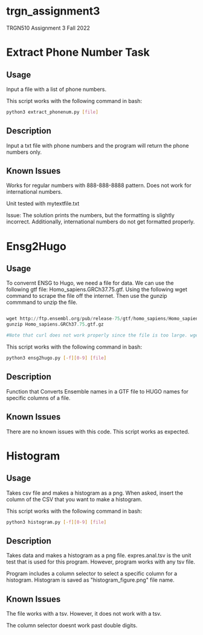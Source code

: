 # trgn_assignment3
TRGN510 Assignment 3 Fall 2022

# Extract Phone Number Task 
## Usage

Input a file with a list of phone numbers. 

This script works with the following command in bash:

``` bash
python3 extract_phonenum.py [file]
```

## Description
Input a txt file with phone numbers and the program will return the phone numbers only.
## Known Issues

Works for regular numbers with 888-888-8888 pattern. Does not work for international numbers. 

Unit tested with mytextfile.txt

Issue: The solution prints the numbers, but the formatting is slightly incorrect. Additionally, international numbers do not get formatted properly. 

# Ensg2Hugo

## Usage

To convernt ENSG to Hugo, we need a file for data. We can use the following gtf file: Homo_sapiens.GRCh37.75.gtf. Using the following wget command to scrape the file off the internet. Then use the gunzip commmand to unzip the file. 

``` python

wget http://ftp.ensembl.org/pub/release-75/gtf/homo_sapiens/Homo_sapiens.GRCh37.75.gtf.gz 
gunzip Homo_sapiens.GRCh37.75.gtf.gz 

#Note that curl does not work properly since the file is too large. wget is a better option. 

```

This script works with the following command in bash:

``` bash
python3 ensg2hugo.py [-f][0-9] [file]
```

## Description
Function that Converts Ensemble names in a GTF file to HUGO names for specific columns of a file. 

## Known Issues
There are no known issues with this code. This script works as expected. 

# Histogram

## Usage 
Takes csv file and makes a histogram as a png. When asked, insert the column of the CSV that you want to make a histogram. 

This script works with the following command in bash:

``` bash
python3 histogram.py [-f][0-9] [file]
```

## Description
Takes data and makes a histogram as a png file. 
expres.anal.tsv is the unit test that is used for this program. However, program works with any tsv file. 

Program includes a column selector to select a specific column for a histogram. Histogram is saved as "histogram_figure.png" file name.

## Known Issues
The file works with a tsv. However, it does not work with a tsv. 

The column selector doesnt work past double digits. 